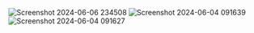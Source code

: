 ![Screenshot 2024-06-06 234508](https://github.com/DervinAn/Arrangement.withDervin/assets/172828976/305e80b3-98c5-41f6-89c8-de15e24fb9df)
![Screenshot 2024-06-04 091639](https://github.com/DervinAn/Arrangement.withDervin/assets/172828976/1f4e2efc-0348-4da3-b04a-b25271bcc32c)
![Screenshot 2024-06-04 091627](https://github.com/DervinAn/Arrangement.withDervin/assets/172828976/3e0a6848-7b7f-4fd9-9a25-a17fd65cb71e)
